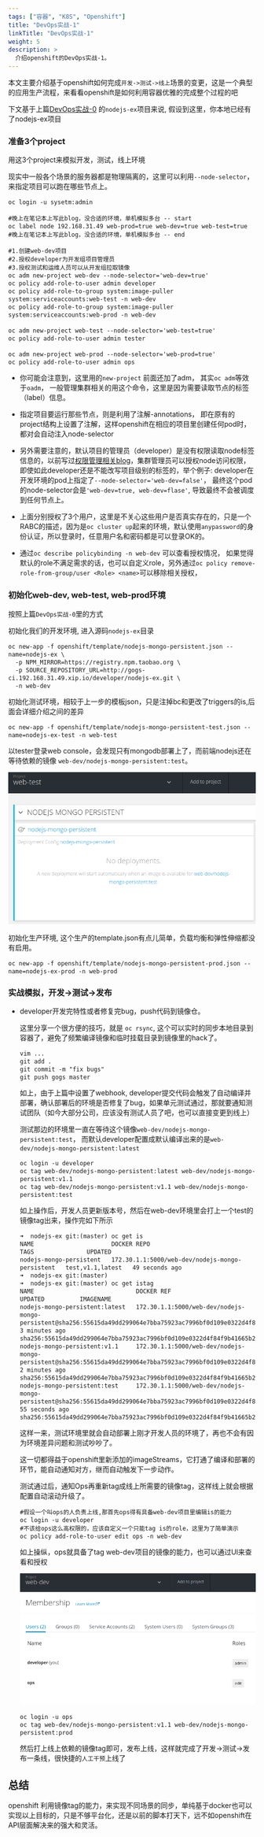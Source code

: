```yaml
---
tags: ["容器", "K8S", "Openshift"]
title: "DevOps实战-1"
linkTitle: "DevOps实战-1"
weight: 5
description: >
  介绍openshift的DevOps实战-1。 
---
```


本文主要介绍基于openshift如何完成``开发->测试->线上``场景的变更，这是一个典型的应用生产流程，来看看openshift是如何利用容器优雅的完成整个过程的吧

下文基于上篇[DevOps实战-0](../openshift实践-devops实战-0) 的``nodejs-ex``项目来说, 假设到这里，你本地已经有了nodejs-ex项目

### 准备3个project

  用这3个project来模拟开发，测试，线上环境

  现实中一般各个场景的服务器都是物理隔离的，这里可以利用``--node-selector``，来指定项目可以跑在哪些节点上。

  ```
  oc login -u sysetm:admin

  #晚上在笔记本上写此blog，没合适的环境，单机模拟多台 -- start
  oc label node 192.168.31.49 web-prod=true web-dev=true web-test=true
  #晚上在笔记本上写此blog，没合适的环境，单机模拟多台 -- end

  #1.创建web-dev项目
  #2.授权developer为开发组项目管理员
  #3.授权测试和运维人员可以从开发组拉取镜像
  oc adm new-project web-dev --node-selector='web-dev=true'
  oc policy add-role-to-user admin developer
  oc policy add-role-to-group system:image-puller system:serviceaccounts:web-test -n web-dev
  oc policy add-role-to-group system:image-puller system:serviceaccounts:web-prod -n web-dev

  oc adm new-project web-test --node-selector='web-test=true'
  oc policy add-role-to-user admin tester

  oc adm new-project web-prod --node-selector='web-prod=true'
  oc policy add-role-to-user admin ops
  ```

  - 你可能会注意到，这里用的`new-project` 前面还加了adm， 其实`oc adm`等效于`oadm`， 一般管理集群相关的用这个命令，这里是因为需要读取节点的标签（label）信息。

  - 指定项目要运行那些节点，则是利用了注解-annotations， 即在原有的project结构上设置了注解，这样openshift在相应的项目里创建任何pod时，都对会自动注入node-selector

  - 另外需要注意的，默认项目的管理员（developer）是没有权限读取node标签信息的，以前写过[权限管理相关blog](../openshift实践-权限资源管理)，集群管理员可以授权node访问权限，即使如此developer还是不能改写项目级别的标签的，举个例子: developer在开发环境的pod上指定了``--node-selector='web-dev=false'``， 最终这个pod的node-selector会是`'web-dev=true, web-dev=flase'`, 导致最终不会被调度到任何节点上。

  - 上面分别授权了3个用户，这里是不关心这些用户是否真实存在的，只是一个RABC的描述，因为是`oc cluster up`起来的环境，默认使用`anypassword`的身份认证，所以登录时，任意用户名和密码都是可以登录OK的。

  - 通过`oc describe policybinding -n web-dev` 可以查看授权情况，  如果觉得默认的role不满足需求的话，也可以自定义role，另外通过`oc policy remove-role-from-group/user <Role> <name>`可以移除相关授权，

### 初始化web-dev, web-test, web-prod环境

  按照上篇`DevOps实战-0`里的方式

  初始化我们的开发环境, 进入源码`nodejs-ex`目录

  ```
  oc new-app -f openshift/template/nodejs-mongo-persistent.json --name=nodejs-ex \
    -p NPM_MIRROR=https://registry.npm.taobao.org \
    -p SOURCE_REPOSITORY_URL=http://gogs-ci.192.168.31.49.xip.io/developer/nodejs-ex.git \
    -n web-dev
  ```

  初始化测试环境，相较于上一步的模板json，只是注掉bc和更改了triggers的is,后面会详细介绍之间的差异

  ```
  oc new-app -f openshift/template/nodejs-mongo-persistent-test.json --name=nodejs-ex-test -n web-test
  ```

  以tester登录web console，会发现只有mongodb部署上了，而前端nodejs还在等待依赖的镜像 `web-dev/nodejs-mongo-persistent:test`。

  ![webtest-wait](/openshift-web-test-wait.png)


  初始化生产环境, 这个生产的template.json有点儿简单，负载均衡和弹性伸缩都没有启用。

  ```
  oc new-app -f openshift/template/nodejs-mongo-persistent-prod.json --name=nodejs-ex-prod -n web-prod
  ```

### 实战模拟，开发->测试->发布

  - developer开发完特性或者修复完bug，push代码到镜像仓。

    这里分享一个很方便的技巧，就是 `oc rsync`, 这个可以实时的同步本地目录到容器了，避免了频繁编译镜像和临时挂载目录到镜像里的hack了。

    ```
    vim ...
    git add .
    git commit -m "fix bugs"
    git push gogs master
    ```

    如上，由于上篇中设置了webhook, developer提交代码会触发了自动编译并部署，确认部署后的环境是否修复了bug，如果单元测试通过，那就要通知测试团队（如今大部分公司，应该没有测试人员了吧，也可以直接变更到线上）

    测试那边的环境里一直在等待这个镜像`web-dev/nodejs-mongo-persistent:test`， 而默认developer配置成默认编译出来的是`web-dev/nodejs-mongo-persistent:latest`

    ```
    oc login -u developer
    oc tag web-dev/nodejs-mongo-persistent:latest web-dev/nodejs-mongo-persistent:v1.1
    oc tag web-dev/nodejs-mongo-persistent:v1.1 web-dev/nodejs-mongo-persistent:test
    ```

    如上操作后，开发人员更新版本号，然后在web-dev环境里会打上一个test的镜像tag出来，操作完如下所示

    ```
    ➜  nodejs-ex git:(master) oc get is
    NAME                      DOCKER REPO                                       TAGS               UPDATED
    nodejs-mongo-persistent   172.30.1.1:5000/web-dev/nodejs-mongo-persistent   test,v1.1,latest   49 seconds ago
    ➜  nodejs-ex git:(master)
    ➜  nodejs-ex git:(master) oc get istag
    NAME                             DOCKER REF                                                                                                                UPDATED          IMAGENAME
    nodejs-mongo-persistent:latest   172.30.1.1:5000/web-dev/nodejs-mongo-persistent@sha256:55615da49dd299064e7bba75923ac7996bf0d109e0322d4f84f9b41665b2e4c7   3 minutes ago    sha256:55615da49dd299064e7bba75923ac7996bf0d109e0322d4f84f9b41665b2e4c7
    nodejs-mongo-persistent:v1.1     172.30.1.1:5000/web-dev/nodejs-mongo-persistent@sha256:55615da49dd299064e7bba75923ac7996bf0d109e0322d4f84f9b41665b2e4c7   2 minutes ago    sha256:55615da49dd299064e7bba75923ac7996bf0d109e0322d4f84f9b41665b2e4c7
    nodejs-mongo-persistent:test     172.30.1.1:5000/web-dev/nodejs-mongo-persistent@sha256:55615da49dd299064e7bba75923ac7996bf0d109e0322d4f84f9b41665b2e4c7   55 seconds ago   sha256:55615da49dd299064e7bba75923ac7996bf0d109e0322d4f84f9b41665b2e4c7
    ```

    这样一来，测试环境里就会自动部署上刚才开发人员的环境了，再也不会有因为环境差异问题和测试吵吵了。

    这一切都得益于openshift里新添加的imageStreams，它打通了编译和部署的环节，能自动通知对方，继而自动触发下一步动作。

    测试通过后，通知Ops再重新tag成线上所需要的镜像tag，这样线上就会根据配置自动滚动升级了。

    ```
    #假设一个叫ops的人负责上线,那首先ops得有具备web-dev项目里编辑is的能力
    oc login -u developer
    #不该给ops这么高权限的，应该自定义一个只能tag is的role，这里为了简单演示
    oc policy add-role-to-user edit ops -n web-dev
    ```

    如上操纵，ops就具备了tag web-dev项目的镜像的能力，也可以通过UI来查看和授权

    ![](/openshift-add-role.png)

    ```
    oc login -u ops
    oc tag web-dev/nodejs-mongo-persistent:v1.1 web-dev/nodejs-mongo-persistent:prod
    ```

    然后打上线上依赖的镜像tag即可，发布上线，这样就完成了开发->测试->发布一条线，很快捷的`人工干预`上线了

## 总结

  openshift 利用镜像tag的能力，来实现不同场景的同步，单纯基于docker也可以实现以上目标的，只是不够平台化，还是以前的脚本打天下，远不如openshift在API层面解决来的强大和灵活。
